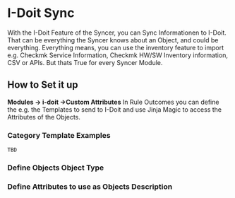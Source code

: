 
# I-Doit Sync
With the I-Doit Feature of the Syncer, you can Sync Informationen to I-Doit. That can be everything the Syncer knows about an Object, and could be everything. Everything means, you can use the inventory feature to import e.g. Checkmk Service Information, Checkmk HW/SW Inventory information, CSV or APIs. But thats True for every Syncer Module.

## How to Set it up

**Modules → i-doit →Custom Attributes**
In Rule Outcomes you can define the e.g. the Templates to send to I-Doit and use Jinja Magic to access the Attributes of the Objects.

### Category Template Examples

```
TBD
```


### Define Objects Object Type


### Define Attributes to use as Objects Description



